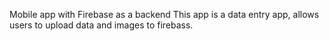 Mobile app with Firebase as a backend
This app is a data entry app, allows users to upload data and images to firebass.
